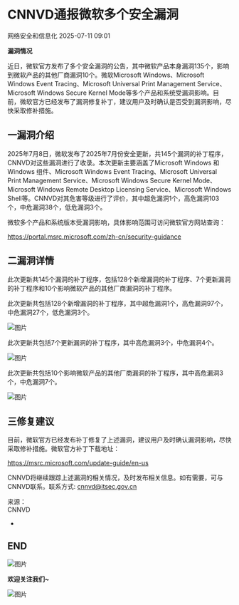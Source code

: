 #  CNNVD通报微软多个安全漏洞  
 网络安全和信息化   2025-07-11 09:01  
  
**漏洞情况**  
  
近日，微软官方发布了多个安全漏洞的公告，其中微软产品本身漏洞135个，影响到微软产品的其他厂商漏洞10个。微软Microsoft Windows、Microsoft Windows Event Tracing、Microsoft Universal Print Management Service、Microsoft Windows Secure Kernel Mode等多个产品和系统受漏洞影响。目前，微软官方已经发布了漏洞修复补丁，建议用户及时确认是否受到漏洞影响，尽快采取修补措施。  
  
## 一漏洞介绍  
  
  
2025年7月8日，微软发布了2025年7月份安全更新，共145个漏洞的补丁程序，CNNVD对这些漏洞进行了收录。本次更新主要涵盖了Microsoft Windows 和 Windows 组件、Microsoft Windows Event Tracing、Microsoft Universal Print Management Service、Microsoft Windows Secure Kernel Mode、Microsoft Windows Remote Desktop Licensing Service、Microsoft Windows Shell等。CNNVD对其危害等级进行了评价，其中超危漏洞1个，高危漏洞103个，中危漏洞38个，低危漏洞3个。  
  
微软多个产品和系统版本受漏洞影响，具体影响范围可访问微软官方网站查询：  
  
https://portal.msrc.microsoft.com/zh-cn/security-guidance  
  
## 二漏洞详情  
  
  
此次更新共145个漏洞的补丁程序，包括128个新增漏洞的补丁程序、7个更新漏洞的补丁程序和10个影响微软产品的其他厂商漏洞的补丁程序。  
  
此次更新共包括128个新增漏洞的补丁程序，其中超危漏洞1个，高危漏洞97个，中危漏洞27个，低危漏洞3个。  
  
![图片](https://mmbiz.qpic.cn/mmbiz_png/g1thw9GooccbABxKWvA7dGYEib3icxBibibCWm5ibpiajdWa6tHEufeiaicSZeNhnldsAH3SOW1Lls53BONXvbyJSIibaug/640?wx_fmt=png&from=appmsg&watermark=1&tp=webp&wxfrom=5&wx_lazy=1 "")  
  
此次更新共包括7个更新漏洞的补丁程序，其中高危漏洞3个，中危漏洞4个。  
  
![图片](https://mmbiz.qpic.cn/mmbiz_png/g1thw9GooccbABxKWvA7dGYEib3icxBibibCxeNUMFIM0PJzJiaaGfBWIgiawnU9tjkicXXPozIcuyu7ZJREAR5XDBl7w/640?wx_fmt=png&from=appmsg&watermark=1&tp=webp&wxfrom=5&wx_lazy=1 "")  
  
此次更新共包括10个影响微软产品的其他厂商漏洞的补丁程序，其中高危漏洞3个，中危漏洞7个。  
  
![图片](https://mmbiz.qpic.cn/mmbiz_png/g1thw9GooccbABxKWvA7dGYEib3icxBibibCWtYNeeYAwDpDShqGbibT4hK1dtbgCPATKkqpWvyOiaoHOkFF0UD67fIQ/640?wx_fmt=png&from=appmsg&watermark=1&tp=webp&wxfrom=5&wx_lazy=1 "")  
  
## 三修复建议  
  
  
目前，微软官方已经发布补丁修复了上述漏洞，建议用户及时确认漏洞影响，尽快采取修补措施。微软官方补丁下载地址：  
  
https://msrc.microsoft.com/update-guide/en-us  
  
CNNVD将继续跟踪上述漏洞的相关情况，及时发布相关信息。如有需要，可与CNNVD联系。联系方式: cnnvd@itsec.gov.cn  
  
来源：  
CNNVD  
  
-  
END  
-  
  
![图片](https://mmbiz.qpic.cn/sz_mmbiz_gif/co91jb4rYkM8O2Vk1NMvSibBxaP5NSgRL1CpLoy06mLBVffNPZvoS2J6QNQnu0ybyprZ4UicZ4X7icgo5M3YWndwg/640?wx_fmt=gif&wxfrom=5&wx_lazy=1&wx_co=1&tp=webp "")  
  
  
**欢迎关注我们~**  
  
  
  
![图片](https://mmbiz.qpic.cn/sz_mmbiz_jpg/co91jb4rYkOSU1xg4xqGTRzKia2u7n9vpBNvN4tu4xdZsDQLJ6ysIANeNPwWOCANicztN09SZt9JicD9icgiaf2ZV1Q/640?wx_fmt=other&from=appmsg&wxfrom=5&wx_lazy=1&wx_co=1&tp=webp "")  
  
